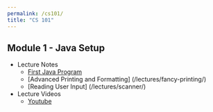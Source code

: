 ```yaml
---
permalink: /cs101/
title: "CS 101"
---
```


## Module 1 - Java Setup
- Lecture Notes
    - [First Java Program](/lectures/first-java-program/)
    - [Advanced Printing and Formatting] (/lectures/fancy-printing/)
    - [Reading User Input] (/lectures/scanner/)
- Lecture Videos
    - [Youtube](/lectures/first-java-program/)